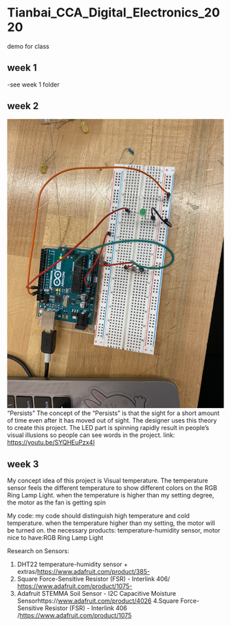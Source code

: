 # Tianbai_CCA_Digital_Electronics_2020
demo for class


## week 1
-see week 1 folder
## week 2
![led](/images/led2.png)
“Persists”
The concept of the “Persists”  is that the sight for a short amount of time even after it has moved out of sight.  The designer uses this theory to create this project. The LED part is spinning rapidly result in people’s visual illusions so people can see words in the project. link: https://youtu.be/SYQHEuPzx4I
## week 3
My concept idea of this project is Visual temperature. The temperature sensor feels the different temperature to show different colors on the RGB Ring Lamp Light. when the temperature is higher than my setting degree, the motor as the fan is getting spin

My code: my code should distinguish high temperature and cold temperature. when the temperature higher than my setting, the motor will be turned on.
the necessary products:  temperature-humidity sensor, motor
nice to have:RGB Ring Lamp Light

Research on Sensors:
1. DHT22 temperature-humidity sensor + extras/https://www.adafruit.com/product/385- 
2. Square Force-Sensitive Resistor (FSR) - Interlink 406/ https://www.adafruit.com/product/1075-
3. Adafruit STEMMA Soil Sensor - I2C Capacitive Moisture Sensorhttps://www.adafruit.com/product/4026
4.Square Force-Sensitive Resistor (FSR) - Interlink 406 /https://www.adafruit.com/product/1075

 
